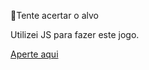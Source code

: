 🎯Tente acertar o alvo

Utilizei JS para fazer este jogo.

[Aperte aqui](https://gaabrieloliver.github.io/jogo-alvo/)
